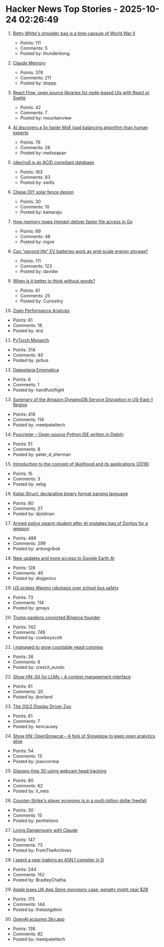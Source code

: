 # Hacker News Top Stories - 2025-10-24 02:26:49

1. [Betty White's shoulder bag is a time capsule of World War II](https://americanhistory.si.edu/explore/stories/betty-white-world-war-ii)
   - Points: 111
   - Comments: 5
   - Posted by: thunderbong

2. [Claude Memory](https://www.anthropic.com/news/memory)
   - Points: 376
   - Comments: 211
   - Posted by: doppp

3. [React Flow, open source libraries for node-based UIs with React or Svelte](https://github.com/xyflow/xyflow)
   - Points: 42
   - Comments: 7
   - Posted by: mountainview

4. [AI discovers a 5x faster MoE load balancing algorithm than human experts](https://adrs-ucb.notion.site/moe-load-balancing)
   - Points: 76
   - Comments: 28
   - Posted by: melissapan

5. [/dev/null is an ACID compliant database](https://jyu.dev/blog/why-dev-null-is-an-acid-compliant-database/)
   - Points: 163
   - Comments: 83
   - Posted by: swills

6. [Cheap DIY solar fence design](https://joeyh.name/blog/entry/cheap_DIY_solar_fence_design/)
   - Points: 30
   - Comments: 10
   - Posted by: kamaraju

7. [How memory maps (mmap) deliver faster file access in Go](https://info.varnish-software.com/blog/how-memory-maps-mmap-deliver-25x-faster-file-access-in-go)
   - Points: 69
   - Comments: 48
   - Posted by: ingve

8. [Can “second life” EV batteries work as grid-scale energy storage?](https://www.volts.wtf/p/can-second-life-ev-batteries-work)
   - Points: 111
   - Comments: 123
   - Posted by: davidw

9. [When is it better to think without words?](https://www.henrikkarlsson.xyz/p/wordless-thought)
   - Points: 61
   - Comments: 25
   - Posted by: Curiositry

10. [Zram Performance Analysis](https://notes.xeome.dev/notes/Zram)
   - Points: 61
   - Comments: 18
   - Posted by: enz

11. [PyTorch Monarch](https://pytorch.org/blog/introducing-pytorch-monarch/)
   - Points: 314
   - Comments: 40
   - Posted by: jarbus

12. [Deepstaria Enigmatica](https://en.wikipedia.org/wiki/Deepstaria_enigmatica)
   - Points: 6
   - Comments: 1
   - Posted by: handfuloflight

13. [Summary of the Amazon DynamoDB Service Disruption in US-East-1 Region](https://aws.amazon.com/message/101925/)
   - Points: 419
   - Comments: 114
   - Posted by: meetpateltech

14. [Pyscripter – Open-source Python IDE written in Delphi](https://github.com/pyscripter/pyscripter)
   - Points: 51
   - Comments: 8
   - Posted by: peter_d_sherman

15. [Introduction to the concept of likelihood and its applications (2018)](https://journals.sagepub.com/doi/10.1177/2515245917744314)
   - Points: 15
   - Comments: 3
   - Posted by: sebg

16. [Kaitai Struct: declarative binary format parsing language](https://kaitai.io/)
   - Points: 80
   - Comments: 27
   - Posted by: djoldman

17. [Armed police swarm student after AI mistakes bag of Doritos for a weapon](https://www.dexerto.com/entertainment/armed-police-swarm-student-after-ai-mistakes-bag-of-doritos-for-a-weapon-3273512/)
   - Points: 488
   - Comments: 299
   - Posted by: antongribok

18. [New updates and more access to Google Earth AI](https://blog.google/technology/research/new-updates-and-more-access-to-google-earth-ai/)
   - Points: 128
   - Comments: 40
   - Posted by: diogenico

19. [US probes Waymo robotaxis over school bus safety](https://www.yahoo.com/news/articles/us-investigates-waymo-robotaxis-over-102015308.html)
   - Points: 73
   - Comments: 114
   - Posted by: gmays

20. [Trump pardons convicted Binance founder](https://www.wsj.com/finance/currencies/trump-pardons-convicted-binance-founder-7509bd63)
   - Points: 742
   - Comments: 749
   - Posted by: cowboyscott

21. [I managed to grow countable yeast colonies](https://chillphysicsenjoyer.substack.com/p/i-managed-to-grow-countable-yeast)
   - Points: 26
   - Comments: 6
   - Posted by: crescit_eundo

22. [Show HN: Git for LLMs – A context management interface](https://twigg.ai)
   - Points: 61
   - Comments: 20
   - Posted by: jborland

23. [The OS/2 Display Driver Zoo](https://www.os2museum.com/wp/the-os-2-display-driver-zoo/)
   - Points: 61
   - Comments: 7
   - Posted by: kencausey

24. [Show HN: OpenSnowcat – A fork of Snowplow to keep open analytics alive](https://opensnowcat.io/)
   - Points: 54
   - Comments: 13
   - Posted by: joaocorreia

25. [Glasses-free 3D using webcam head tracking](https://assetstore.unity.com/packages/tools/camera/vr-without-glasses-for-webgl-332314)
   - Points: 80
   - Comments: 62
   - Posted by: il_nets

26. [Counter-Strike's player economy is in a multi-billion dollar freefall](https://www.polygon.com/counter-strike-cs-player-economy-multi-billion-dollar-freefall/)
   - Points: 30
   - Comments: 15
   - Posted by: perihelions

27. [Living Dangerously with Claude](https://simonwillison.net/2025/Oct/22/living-dangerously-with-claude/)
   - Points: 147
   - Comments: 73
   - Posted by: FromTheArchives

28. [I spent a year making an ASN.1 compiler in D](https://bradley.chatha.dev/blog/dlang-propaganda/asn1-compiler-in-d/)
   - Points: 244
   - Comments: 152
   - Posted by: BradleyChatha

29. [Apple loses UK App Store monopoly case, penalty might near $2B](https://9to5mac.com/2025/10/23/apple-loses-uk-app-store-monopoly-case-penalty-might-near-2-billion/)
   - Points: 175
   - Comments: 144
   - Posted by: thelastgallon

30. [OpenAI acquires Sky.app](https://openai.com/index/openai-acquires-software-applications-incorporated)
   - Points: 138
   - Comments: 82
   - Posted by: meetpateltech


